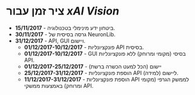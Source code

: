 # ציר זמן עבור _xAI Vision_

+ **15/11/2017** - ביטחון ידע מינימלי בטכנולוגיה.
+ **30/11/2017** - גרסה בסיסית של NeuronLib.
+ **31/12/2017** - API, GUI ויישום.
    + **01/12/2017-10/12/2017** - פונקציונליות API בסיסית.
    + **01/12/2017-10/12/2017** - GUI בסיסי (מקומי ומרוחק) ללא פונקציונליות API.
    + **01/12/2017-25/12/2017** - יישום (הכל למעט הכשרה ברשת)
    + **25/12/2017-31/12/2017** - הוספת פונקציונליות API (למידה) ליישום.
    + **11/12/2017-31/12/2017** - הוספת פונקציונליות API לממשק הגרפי (מקומי ומרוחק) באמצעות ממשקי API.